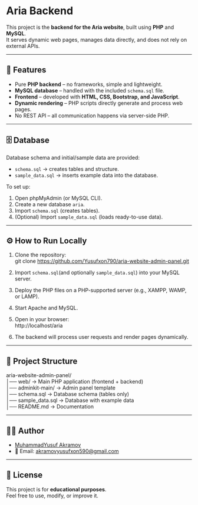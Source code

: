 # Aria Backend

This project is the **backend for the Aria website**, built using **PHP** and **MySQL**.  
It serves dynamic web pages, manages data directly, and does not rely on external APIs.  

---

## 🚀 Features
- Pure **PHP backend** – no frameworks, simple and lightweight.  
- **MySQL database** – handled with the included `schema.sql` file.  
- **Frontend** – developed with **HTML, CSS, Bootstrap, and JavaScript**.  
- **Dynamic rendering** – PHP scripts directly generate and process web pages.  
- No REST API – all communication happens via server-side PHP.  

---

## 🗄️ Database
Database schema and initial/sample data are provided:  

- `schema.sql` → creates tables and structure.  
- `sample_data.sql` → inserts example data into the database.  

To set up:  
1. Open phpMyAdmin (or MySQL CLI).  
2. Create a new database `aria`.  
3. Import `schema.sql` (creates tables).  
4. (Optional) Import `sample_data.sql` (loads ready-to-use data).  

---

## ⚙️ How to Run Locally
1. Clone the repository:  
   git clone https://github.com/Yusufxon790/aria-website-admin-panel.git  

2. Import `schema.sql`(and optionally `sample_data.sql`) into your MySQL server.  

3. Deploy the PHP files on a PHP-supported server (e.g., XAMPP, WAMP, or LAMP).  

4. Start Apache and MySQL.  

5. Open in your browser:  
   http://localhost/aria 

6. The backend will process user requests and render pages dynamically.  

---

## 📂 Project Structure
aria-website-admin-panel/  
│── web/           → Main PHP application (frontend + backend)  
│── adminkit-main/ → Admin panel template  
│── schema.sql     → Database schema (tables only)      
│── sample_data.sql       → Database with example data  
│── README.md      → Documentation  

---

## 👨‍💻 Author
- [MuhammadYusuf Akramov](https://github.com/Yusufxon790)  
- 📧 Email: akramovyusufxon590@gmail.com  

---

## 📝 License
This project is for **educational purposes**.  
Feel free to use, modify, or improve it.  
